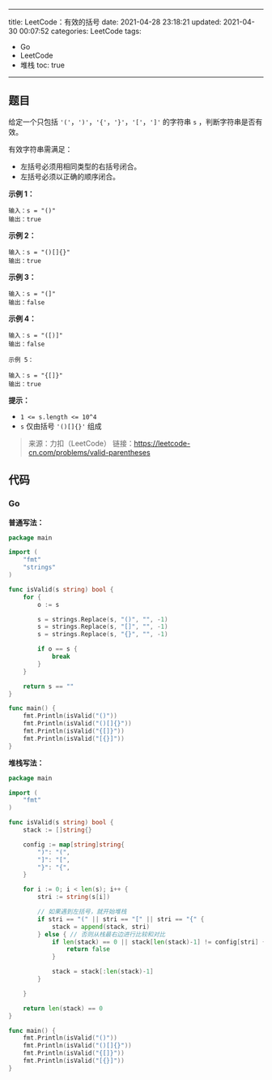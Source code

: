----
title: LeetCode：有效的括号
date: 2021-04-28 23:18:21
updated: 2021-04-30 00:07:52
categories: LeetCode
tags: 
- Go
- LeetCode
- 堆栈
toc: true
----

## 题目

给定一个只包括 `'('`，`')'`，`'{'`，`'}'`，`'['`，`']'` 的字符串 `s` ，判断字符串是否有效。

有效字符串需满足：

- 左括号必须用相同类型的右括号闭合。
- 左括号必须以正确的顺序闭合。

**示例 1：**

```
输入：s = "()"
输出：true
```

<!-- more -->

**示例 2：**

```
输入：s = "()[]{}"
输出：true
```

**示例 3：**

```
输入：s = "(]"
输出：false
```

**示例 4：**

```
输入：s = "([)]"
输出：false
```

`示例 5：`

```
输入：s = "{[]}"
输出：true
```

**提示：**

- `1 <= s.length <= 10^4`
- `s` 仅由括号 `'()[]{}'` 组成

> 来源：力扣（LeetCode）
> 链接：https://leetcode-cn.com/problems/valid-parentheses

## 代码

### Go

**普通写法：**

```go
package main

import (
	"fmt"
	"strings"
)

func isValid(s string) bool {
	for {
		o := s

		s = strings.Replace(s, "()", "", -1)
		s = strings.Replace(s, "[]", "", -1)
		s = strings.Replace(s, "{}", "", -1)

		if o == s {
			break
		}
	}

	return s == ""
}

func main() {
	fmt.Println(isValid("()"))
	fmt.Println(isValid("()[]{}"))
	fmt.Println(isValid("{[]}"))
	fmt.Println(isValid("[{}]"))
}
```

**堆栈写法：**

```go
package main

import (
	"fmt"
)

func isValid(s string) bool {
	stack := []string{}

	config := map[string]string{
		")": "(",
		"]": "[",
		"}": "{",
	}

	for i := 0; i < len(s); i++ {
		stri := string(s[i])

		// 如果遇到左括号，就开始堆栈
		if stri == "(" || stri == "[" || stri == "{" {
			stack = append(stack, stri)
		} else { // 否则从栈最右边进行比较和对比
			if len(stack) == 0 || stack[len(stack)-1] != config[stri] {
				return false
			}

			stack = stack[:len(stack)-1]
		}

	}

	return len(stack) == 0
}

func main() {
	fmt.Println(isValid("()"))
	fmt.Println(isValid("()[]{}"))
	fmt.Println(isValid("{[]}"))
	fmt.Println(isValid("[{}]"))
}
```